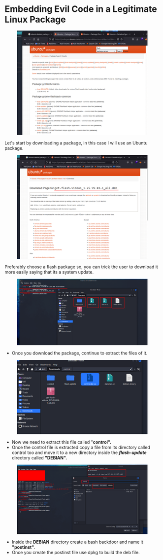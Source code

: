 # Embedding Evil Code in a Legitimate Linux Package

<figure><img src="../../../.gitbook/assets/ubuntudebpack1.png" alt=""><figcaption></figcaption></figure>

Let's start by downloading a package, in this case I will use an Ubuntu package.

<figure><img src="../../../.gitbook/assets/ubuntudebpack2.png" alt=""><figcaption></figcaption></figure>

Preferably choose a flash package so, you can trick the user to download it more easily saying that its a system update.

<figure><img src="../../../.gitbook/assets/ubuntudebpack3.png" alt=""><figcaption></figcaption></figure>

* Once you download the package, continue to extract the files of it.

<figure><img src="../../../.gitbook/assets/ubuntudebpack4.png" alt=""><figcaption></figcaption></figure>

* Now we need to extract this file called "**control".**
* Once the control file is extracted copy a file from its directory called control too and move it to a new directory inside the _**flash-update**_ directory called **"DEBIAN".**

<figure><img src="../../../.gitbook/assets/ubuntudebpack6.png" alt=""><figcaption></figcaption></figure>

* Inside the **DEBIAN** directory create a bash backdoor and name it **"postinst"**.
* Once you create the postinst file use dpkg to build the deb file.
